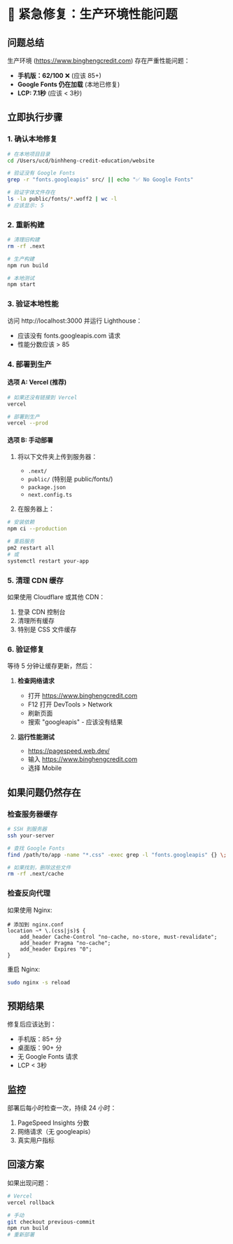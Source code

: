 # 🚨 紧急修复：生产环境性能问题

## 问题总结

生产环境 (https://www.binghengcredit.com) 存在严重性能问题：
- **手机版：62/100** ❌ (应该 85+)
- **Google Fonts 仍在加载** (本地已修复)
- **LCP: 7.1秒** (应该 < 3秒)

## 立即执行步骤

### 1. 确认本地修复
```bash
# 在本地项目目录
cd /Users/ucd/binhheng-credit-education/website

# 验证没有 Google Fonts
grep -r "fonts.googleapis" src/ || echo "✅ No Google Fonts"

# 验证字体文件存在
ls -la public/fonts/*.woff2 | wc -l
# 应该显示: 5
```

### 2. 重新构建
```bash
# 清理旧构建
rm -rf .next

# 生产构建
npm run build

# 本地测试
npm start
```

### 3. 验证本地性能
访问 http://localhost:3000 并运行 Lighthouse：
- 应该没有 fonts.googleapis.com 请求
- 性能分数应该 > 85

### 4. 部署到生产

#### 选项 A: Vercel (推荐)
```bash
# 如果还没有链接到 Vercel
vercel

# 部署到生产
vercel --prod
```

#### 选项 B: 手动部署
1. 将以下文件夹上传到服务器：
   - `.next/`
   - `public/` (特别是 public/fonts/)
   - `package.json`
   - `next.config.ts`

2. 在服务器上：
```bash
# 安装依赖
npm ci --production

# 重启服务
pm2 restart all
# 或
systemctl restart your-app
```

### 5. 清理 CDN 缓存
如果使用 Cloudflare 或其他 CDN：
1. 登录 CDN 控制台
2. 清理所有缓存
3. 特别是 CSS 文件缓存

### 6. 验证修复

等待 5 分钟让缓存更新，然后：

1. **检查网络请求**
   - 打开 https://www.binghengcredit.com
   - F12 打开 DevTools > Network
   - 刷新页面
   - 搜索 "googleapis" - 应该没有结果

2. **运行性能测试**
   - https://pagespeed.web.dev/
   - 输入 https://www.binghengcredit.com
   - 选择 Mobile

## 如果问题仍然存在

### 检查服务器缓存
```bash
# SSH 到服务器
ssh your-server

# 查找 Google Fonts
find /path/to/app -name "*.css" -exec grep -l "fonts.googleapis" {} \;

# 如果找到，删除这些文件
rm -rf .next/cache
```

### 检查反向代理
如果使用 Nginx:
```nginx
# 添加到 nginx.conf
location ~* \.(css|js)$ {
    add_header Cache-Control "no-cache, no-store, must-revalidate";
    add_header Pragma "no-cache";
    add_header Expires "0";
}
```

重启 Nginx:
```bash
sudo nginx -s reload
```

## 预期结果

修复后应该达到：
- 手机版：85+ 分
- 桌面版：90+ 分
- 无 Google Fonts 请求
- LCP < 3秒

## 监控

部署后每小时检查一次，持续 24 小时：
1. PageSpeed Insights 分数
2. 网络请求（无 googleapis）
3. 真实用户指标

## 回滚方案

如果出现问题：
```bash
# Vercel
vercel rollback

# 手动
git checkout previous-commit
npm run build
# 重新部署
```
